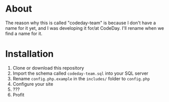 # About
The reason why this is called "codeday-team" is because I don't have a name for it yet, and I was developing it for/at CodeDay.  I'll rename when we find a name for it.

# Installation
1. Clone or download this repository
2. Import the schema called `codeday-team.sql` into your SQL server
3. Rename `config.php.example` in the `includes/` folder to `config.php`
4. Configure your site
5. ???
6. Profit
